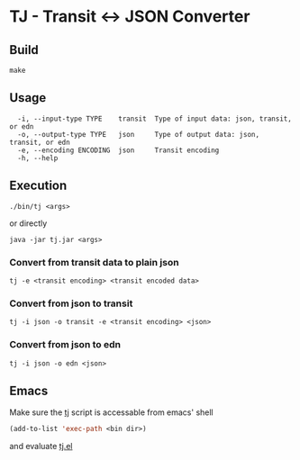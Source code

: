 # TJ - Transit <-> JSON Converter

## Build
```shell 
make
```

## Usage
```
  -i, --input-type TYPE    transit  Type of input data: json, transit, or edn
  -o, --output-type TYPE   json     Type of output data: json, transit, or edn
  -e, --encoding ENCODING  json     Transit encoding
  -h, --help
```

## Execution
```shell
./bin/tj <args>
```
or directly
```shell
java -jar tj.jar <args>
```

### Convert from transit data to plain json
```shell
tj -e <transit encoding> <transit encoded data>
```

### Convert from json to transit
```shell
tj -i json -o transit -e <transit encoding> <json>
```

### Convert from json to edn
```shell
tj -i json -o edn <json>
```

## Emacs
Make sure the [tj](./bin/tj) script is accessable from emacs' shell
```lisp
(add-to-list 'exec-path <bin dir>)
```
and evaluate [tj.el](./tj.el)
